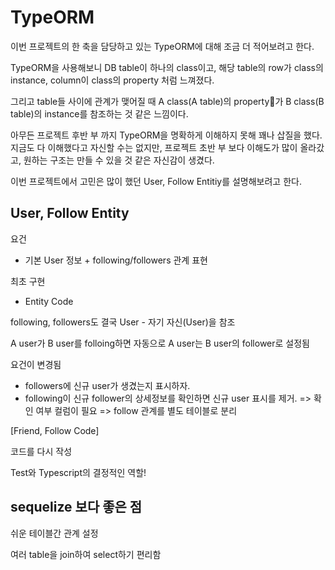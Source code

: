 # TypeORM

이번 프로젝트의 한 축을 담당하고 있는 TypeORM에 대해 조금 더 적어보려고 한다.

TypeORM을 사용해보니 DB table이 하나의 class이고, 해당 table의 row가 class의 instance, column이 class의 property 처럼 느껴졌다.

그리고 table들 사이에 관계가 맺어질 때 A class(A table)의 property가 B class(B table)의 instance를 참조하는 것 같은 느낌이다.

아무든 프로젝트 후반 부 까지 TypeORM을 명확하게 이해하지 못해 꽤나 삽질을 했다. 지금도 다 이해했다고 자신할 수는 없지만, 프로젝트 초반 부 보다 이해도가 많이 올라갔고, 원하는 구조는 만들 수 있을 것 같은 자신감이 생겼다.

이번 프로젝트에서 고민은 많이 했던 User, Follow Entitiy를 설명해보려고 한다.

## User, Follow Entity

요건

- 기본 User 정보 + following/followers 관계 표현

최초 구현

- Entity Code

following, followers도 결국 User - 자기 자신(User)을 참조

A user가 B user를 folloing하면 자동으로 A user는 B user의 follower로 설정됨

요건이 변경됨

- followers에 신규 user가 생겼는지 표시하자.
- following이 신규 follower의 상세정보를 확인하면 신규 user 표시를 제거.
=> 확인 여부 컬럼이 필요 => follow 관계를 별도 테이블로 분리

[Friend, Follow Code]

코드를 다시 작성

Test와 Typescript의 결정적인 역할!

## sequelize 보다 좋은 점

쉬운 테이블간 관계 설정

여러 table을 join하여 select하기 편리함
